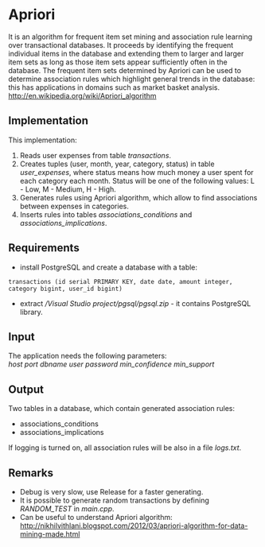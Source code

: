 # Apriori

It is an algorithm for frequent item set mining and association rule learning over transactional databases. It proceeds by identifying the frequent individual items in the database and extending them to larger and larger item sets as long as those item sets appear sufficiently often in the database. The frequent item sets determined by Apriori can be used to determine association rules which highlight general trends in the database: this has applications in domains such as market basket analysis.  
http://en.wikipedia.org/wiki/Apriori_algorithm  

## Implementation  
This implementation:  
1. Reads user expenses from table *transactions*.  
2. Creates tuples (user, month, year, category, status) in table *user_expenses*, where status means how much money a user spent for each category each month. Status will be one of the following values: L - Low, M - Medium, H - High.  
3. Generates rules using Apriori algorithm, which allow to find associations between expenses in categories.  
4. Inserts rules into tables *associations_conditions* and *associations_implications*.  

## Requirements
- install PostgreSQL and create a database with a table:  
```
transactions (id serial PRIMARY KEY, date date, amount integer, category bigint, user_id bigint)
```  
- extract */Visual Studio project/pgsql/pgsql.zip* - it contains PostgreSQL library. 

## Input 
The application needs the following parameters:  
*host port dbname user password min_confidence min_support*


## Output

Two tables in a database, which contain generated association rules:   
- associations_conditions  
- associations_implications

If logging is turned on, all association rules will be also in a file *logs.txt*.

## Remarks
- Debug is very slow, use Release for a faster generating.  
- It is possible to generate random transactions by defining *RANDOM_TEST* in *main.cpp*.   
- Can be useful to understand Apriori algorithm:  
http://nikhilvithlani.blogspot.com/2012/03/apriori-algorithm-for-data-mining-made.html